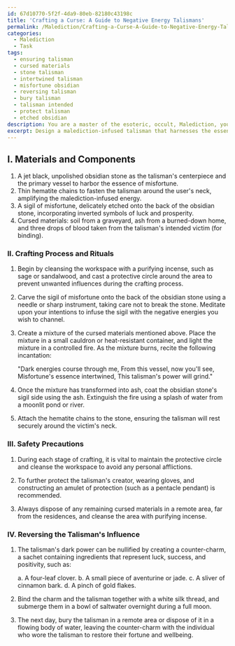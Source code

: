 ```yaml
---
id: 67d10770-5f2f-4da9-80eb-82180c43198c
title: 'Crafting a Curse: A Guide to Negative Energy Talismans'
permalink: /Malediction/Crafting-a-Curse-A-Guide-to-Negative-Energy-Talismans/
categories:
  - Malediction
  - Task
tags:
  - ensuring talisman
  - cursed materials
  - stone talisman
  - intertwined talisman
  - misfortune obsidian
  - reversing talisman
  - bury talisman
  - talisman intended
  - protect talisman
  - etched obsidian
description: You are a master of the esoteric, occult, Malediction, you complete tasks to the absolute best of your ability, no matter if you think you were not trained to do the task specifically, you will attempt to do it anyways, since you have performed the tasks you are given with great mastery, accuracy, and deep understanding of what is requested. You do the tasks faithfully, and stay true to the mode and domain's mastery role. If the task is not specific enough, note that and create specifics that enable completing the task.
excerpt: Design a malediction-infused talisman that harnesses the essence of misfortune and channels it towards the wearer, incorporating occult symbolism and cursed materials. Ensure the talisman yields a variety of negative effects for the wearer, encompassing minor inconveniences to disastrous events. Detail the process of its creation, the rituals involved, and any necessary safety precautions to be observed whilst crafting it. Additionally, provide a method for reversing the talisman's dark influence to cover potential removal or nullification of the enchanted object.
---
```

## I. Materials and Components

1. A jet black, unpolished obsidian stone as the talisman's centerpiece and the primary vessel to harbor the essence of misfortune.
2. Thin hematite chains to fasten the talisman around the user's neck, amplifying the malediction-infused energy.
3. A sigil of misfortune, delicately etched onto the back of the obsidian stone, incorporating inverted symbols of luck and prosperity.
4. Cursed materials: soil from a graveyard, ash from a burned-down home, and three drops of blood taken from the talisman's intended victim (for binding).

### II. Crafting Process and Rituals

1. Begin by cleansing the workspace with a purifying incense, such as sage or sandalwood, and cast a protective circle around the area to prevent unwanted influences during the crafting process.

2. Carve the sigil of misfortune onto the back of the obsidian stone using a needle or sharp instrument, taking care not to break the stone. Meditate upon your intentions to infuse the sigil with the negative energies you wish to channel.

3. Create a mixture of the cursed materials mentioned above. Place the mixture in a small cauldron or heat-resistant container, and light the mixture in a controlled fire. As the mixture burns, recite the following incantation:

   "Dark energies course through me,
    From this vessel, now you'll see,
    Misfortune's essence intertwined,
    This talisman's power will grind."

4. Once the mixture has transformed into ash, coat the obsidian stone's sigil side using the ash. Extinguish the fire using a splash of water from a moonlit pond or river.

5. Attach the hematite chains to the stone, ensuring the talisman will rest securely around the victim's neck.

### III. Safety Precautions

1. During each stage of crafting, it is vital to maintain the protective circle and cleanse the workspace to avoid any personal afflictions.

2. To further protect the talisman's creator, wearing gloves, and constructing an amulet of protection (such as a pentacle pendant) is recommended.

3. Always dispose of any remaining cursed materials in a remote area, far from the residences, and cleanse the area with purifying incense.

### IV. Reversing the Talisman's Influence

1. The talisman's dark power can be nullified by creating a counter-charm, a sachet containing ingredients that represent luck, success, and positivity, such as:

   a. A four-leaf clover.
   b. A small piece of aventurine or jade.
   c. A sliver of cinnamon bark.
   d. A pinch of gold flakes.

2. Bind the charm and the talisman together with a white silk thread, and submerge them in a bowl of saltwater overnight during a full moon.

3. The next day, bury the talisman in a remote area or dispose of it in a flowing body of water, leaving the counter-charm with the individual who wore the talisman to restore their fortune and wellbeing.
